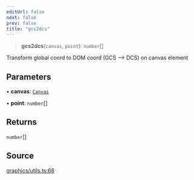 ```yaml
---
editUrl: false
next: false
prev: false
title: "gcs2dcs"
---
```


> **gcs2dcs**(`canvas`, `point`): `number`[]

Transform global coord to DOM coord (GCS --> DCS) on canvas element

## Parameters

• **canvas**: [`Canvas`](/api-core/classes/canvas/)

• **point**: `number`[]

## Returns

`number`[]

## Source

[graphics/utils.ts:68](https://github.com/dgmjs/dgmjs/blob/main/packages/core/src/graphics/utils.ts#L68)
